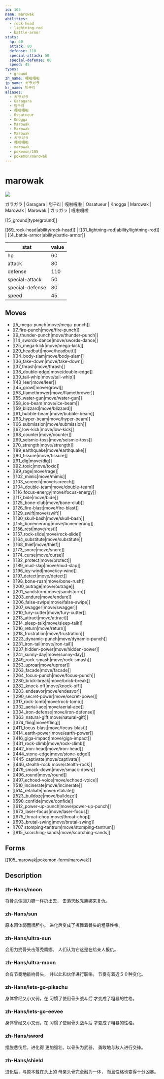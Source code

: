 ```yaml
---
id: 105
name: marowak
abilities:
  - rock-head
  - lightning-rod
  - battle-armor
stats:
  hp: 60
  attack: 80
  defense: 110
  special-attack: 50
  special-defense: 80
  speed: 45
types:
  - ground
zh_name: 嘎啦嘎啦
jp_name: ガラガラ
kr_name: 텅구리
aliases:
  - ガラガラ
  - Garagara
  - 텅구리
  - 嘎啦嘎啦
  - Ossatueur
  - Knogga
  - Marowak
  - Marowak
  - Marowak
  - ガラガラ
  - 嘎啦嘎啦
  - marowak
  - pokemon/105
  - pokemon/marowak
---
```

# marowak

![](https://raw.githubusercontent.com/PokeAPI/sprites/master/sprites/pokemon/105.png)

ガラガラ | Garagara | 텅구리 | 嘎啦嘎啦 | Ossatueur | Knogga | Marowak | Marowak | Marowak | ガラガラ | 嘎啦嘎啦

[[5_ground|type/ground]]

[[69_rock-head|ability/rock-head]] | [[31_lightning-rod|ability/lightning-rod]] | [[4_battle-armor|ability/battle-armor]]

|stat|value|
|---|---|
|hp|60|
|attack|80|
|defense|110|
|special-attack|50|
|special-defense|80|
|speed|45|


## Moves

- [[5_mega-punch|move/mega-punch]]
- [[7_fire-punch|move/fire-punch]]
- [[9_thunder-punch|move/thunder-punch]]
- [[14_swords-dance|move/swords-dance]]
- [[25_mega-kick|move/mega-kick]]
- [[29_headbutt|move/headbutt]]
- [[34_body-slam|move/body-slam]]
- [[36_take-down|move/take-down]]
- [[37_thrash|move/thrash]]
- [[38_double-edge|move/double-edge]]
- [[39_tail-whip|move/tail-whip]]
- [[43_leer|move/leer]]
- [[45_growl|move/growl]]
- [[53_flamethrower|move/flamethrower]]
- [[55_water-gun|move/water-gun]]
- [[58_ice-beam|move/ice-beam]]
- [[59_blizzard|move/blizzard]]
- [[61_bubble-beam|move/bubble-beam]]
- [[63_hyper-beam|move/hyper-beam]]
- [[66_submission|move/submission]]
- [[67_low-kick|move/low-kick]]
- [[68_counter|move/counter]]
- [[69_seismic-toss|move/seismic-toss]]
- [[70_strength|move/strength]]
- [[89_earthquake|move/earthquake]]
- [[90_fissure|move/fissure]]
- [[91_dig|move/dig]]
- [[92_toxic|move/toxic]]
- [[99_rage|move/rage]]
- [[102_mimic|move/mimic]]
- [[103_screech|move/screech]]
- [[104_double-team|move/double-team]]
- [[116_focus-energy|move/focus-energy]]
- [[117_bide|move/bide]]
- [[125_bone-club|move/bone-club]]
- [[126_fire-blast|move/fire-blast]]
- [[129_swift|move/swift]]
- [[130_skull-bash|move/skull-bash]]
- [[155_bonemerang|move/bonemerang]]
- [[156_rest|move/rest]]
- [[157_rock-slide|move/rock-slide]]
- [[164_substitute|move/substitute]]
- [[168_thief|move/thief]]
- [[173_snore|move/snore]]
- [[174_curse|move/curse]]
- [[182_protect|move/protect]]
- [[189_mud-slap|move/mud-slap]]
- [[196_icy-wind|move/icy-wind]]
- [[197_detect|move/detect]]
- [[198_bone-rush|move/bone-rush]]
- [[200_outrage|move/outrage]]
- [[201_sandstorm|move/sandstorm]]
- [[203_endure|move/endure]]
- [[206_false-swipe|move/false-swipe]]
- [[207_swagger|move/swagger]]
- [[210_fury-cutter|move/fury-cutter]]
- [[213_attract|move/attract]]
- [[214_sleep-talk|move/sleep-talk]]
- [[216_return|move/return]]
- [[218_frustration|move/frustration]]
- [[223_dynamic-punch|move/dynamic-punch]]
- [[231_iron-tail|move/iron-tail]]
- [[237_hidden-power|move/hidden-power]]
- [[241_sunny-day|move/sunny-day]]
- [[249_rock-smash|move/rock-smash]]
- [[253_uproar|move/uproar]]
- [[263_facade|move/facade]]
- [[264_focus-punch|move/focus-punch]]
- [[280_brick-break|move/brick-break]]
- [[282_knock-off|move/knock-off]]
- [[283_endeavor|move/endeavor]]
- [[290_secret-power|move/secret-power]]
- [[317_rock-tomb|move/rock-tomb]]
- [[332_aerial-ace|move/aerial-ace]]
- [[334_iron-defense|move/iron-defense]]
- [[363_natural-gift|move/natural-gift]]
- [[374_fling|move/fling]]
- [[411_focus-blast|move/focus-blast]]
- [[414_earth-power|move/earth-power]]
- [[416_giga-impact|move/giga-impact]]
- [[431_rock-climb|move/rock-climb]]
- [[442_iron-head|move/iron-head]]
- [[444_stone-edge|move/stone-edge]]
- [[445_captivate|move/captivate]]
- [[446_stealth-rock|move/stealth-rock]]
- [[479_smack-down|move/smack-down]]
- [[496_round|move/round]]
- [[497_echoed-voice|move/echoed-voice]]
- [[510_incinerate|move/incinerate]]
- [[514_retaliate|move/retaliate]]
- [[523_bulldoze|move/bulldoze]]
- [[590_confide|move/confide]]
- [[612_power-up-punch|move/power-up-punch]]
- [[673_laser-focus|move/laser-focus]]
- [[675_throat-chop|move/throat-chop]]
- [[693_brutal-swing|move/brutal-swing]]
- [[707_stomping-tantrum|move/stomping-tantrum]]
- [[815_scorching-sands|move/scorching-sands]]

## Forms



[[105_marowak|pokemon-form/marowak]]

## Description

### zh-Hans/moon

将骨头像回力镖一样扔出去，
击落天敌秃鹰娜来复仇。

### zh-Hans/sun

原本因体弱而很胆小。
进化后变成了挥舞着骨头的粗暴性格。

### zh-Hans/ultra-sun

会用力扔骨头击落秃鹰娜。
人们认为它这是在给亲人报仇。

### zh-Hans/ultra-moon

会有节奏地敲响骨头，
并以此和伙伴进行联络。
节奏有着近５０种变化。

### zh-Hans/lets-go-pikachu

身体曾经又小又弱，在
习惯了使用骨头战斗后
才变成了粗暴的性格。

### zh-Hans/lets-go-eevee

身体曾经又小又弱，在
习惯了使用骨头战斗后
才变成了粗暴的性格。

### zh-Hans/sword

摆脱悲伤后，进化得
更加强壮。以骨头为武器，
勇敢地与敌人进行交锋。

### zh-Hans/shield

进化后，与原本戴在头上的
母亲头骨完全融为一体，
而且性格也变得十分凶暴。

